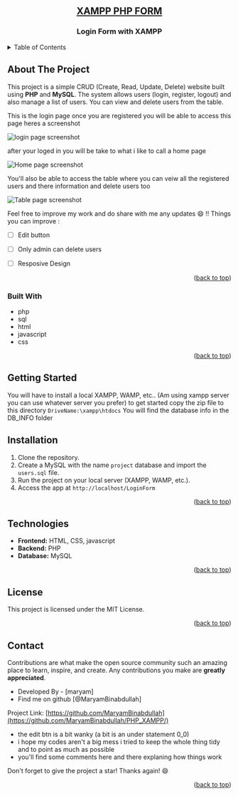 <a id="readme-top"></a>

<!-- PROJECT LOGO -->
<br />
<div align="center">
  <a href="https://github.com/Code-inks">
  <h2>XAMPP PHP FORM</h2>
  </a>
  <h3 align="center">Login Form with XAMPP</h3>
</div>

<!-- TABLE OF CONTENTS -->
<details>
  <summary>Table of Contents</summary>
  <ol>
    <li><a href="#about-the-project">About The Project</a></li>
    <li><a href="#built-with">Built With</a></li>
    <li><a href="#getting-started">Getting Started</a></li>
    <li><a href="#installation">Installation</a></li>
    <li><a href="#Technologies">Technologies</a></li>
    <li><a href="#license">License</a></li>
    <li><a href="#contact">Contact</a></li>
  </ol>
</details>

<!-- ABOUT THE PROJECT -->
## About The Project

This project is a simple CRUD (Create, Read, Update, Delete) website built using **PHP** and **MySQL**. The system allows users (login, register, logout) and also manage a list of users. 
You can view and delete users from the table.

This is the login page once you are registered you will be able to access this page heres a screenshot

![login page screenshot](LoginForm/screenshots/Screenshot_Log_In_System.png)

after your loged in you will be take to what i like to call a home page 

![Home page screenshot](LoginForm/screenshots/Screenshot_Home.png)

You'll also be able to access the table where you can veiw all the registered users and there information and delete users too

![Table page screenshot](LoginForm/screenshots/Screenshot_Table_Db.png)

Feel free to improve my work and do share with me any updates :smile: !!
Things you can improve :

- [ ] Edit button
- [ ] Only admin can delete users
- [ ] Resposive Design


<p align="right">(<a href="#readme-top">back to top</a>)</p>

### Built With

* php
* sql
* html
* javascript
* css

<p align="right">(<a href="#readme-top">back to top</a>)</p>

<!-- GETTING STARTED -->
## Getting Started

You will have to install a local XAMPP, WAMP, etc.. (Am using xampp server you can use whatever server you prefer) to get started copy the zip file to this directory `DriveName:\xampp\htdocs` 
You will find the database info in the DB_INFO folder

<!-- INSTALLATION -->
## Installation

1. Clone the repository.
2. Create a MySQL with the name `project` database and import the `users.sql` file.
3. Run the project on your local server (XAMPP, WAMP, etc.).
4. Access the app at `http://localhost/LoginForm`

<p align="right">(<a href="#readme-top">back to top</a>)</p>


<!-- TECHNOLOGIES -->
## Technologies

- **Frontend:** HTML, CSS, javascript
- **Backend:** PHP
- **Database:** MySQL

<p align="right">(<a href="#readme-top">back to top</a>)</p>


<!-- LICENSE -->
## License

This project is licensed under the MIT License.

<p align="right">(<a href="#readme-top">back to top</a>)</p>


<!-- CONTACT -->
## Contact


Contributions are what make the open source community such an amazing place to learn, inspire, and create. Any contributions you make are **greatly appreciated**.

- Developed By - [maryam]
- Find me on github [@MaryamBinabdullah]

Project Link: [https://github.com/MaryamBinabdullah](https://github.com/MaryamBinabdullah/PHP_XAMPP/)

- the edit btn is a bit wanky (a bit is an under statement 0_0)
- i hope my codes aren't a big mess i tried to keep the whole thing tidy and to point as much as possible
- you'll find some comments here and there explaning how things work

Don't forget to give the project a star! Thanks again! :smile:

<p align="right">(<a href="#readme-top">back to top</a>)</p>


